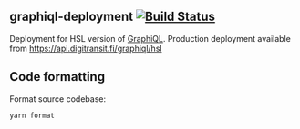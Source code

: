 ## graphiql-deployment [![Build Status](https://travis-ci.org/HSLdevcom/graphiql-deployment.svg?branch=master)](https://travis-ci.org/HSLdevcom/graphiql-deployment)

Deployment for HSL version of [GraphiQL](https://github.com/graphql/graphiql). Production deployment available from https://api.digitransit.fi/graphiql/hsl

## Code formatting

Format source codebase:

```sh
yarn format
```
